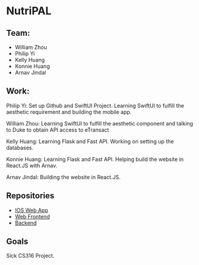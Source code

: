 # NutriPAL

## Team:
- William Zhou
- Philip Yi
- Kelly Huang
- Konnie Huang
- Arnav Jindal 

## Work:

Philip Yi: Set up Github and SwiftUI Project. Learning SwiftUI to fulfill the aesthetic requirement and building the mobile app.

William Zhou: Learning SwiftUI to fulfill the aesthetic component and talking to Duke to obtain API access to eTransact

Kelly Huang: Learning Flask and Fast API. Working on setting up the databases.

Konnie Huang: Learning Flask and Fast API. Helping build the website in React.JS with Arnav.

Arnav Jindal: Building the website in React.JS.

## Repositories

- [IOS Web App](https://github.com/NutriPalDuke/NutriPal-IOS)
- [Web Frontend](https://github.com/NutriPalDuke/NutriPal-Web)
- [Backend](https://github.com/NutriPalDuke/NutriPal-Backend)

## Goals

Sick CS316 Project.
